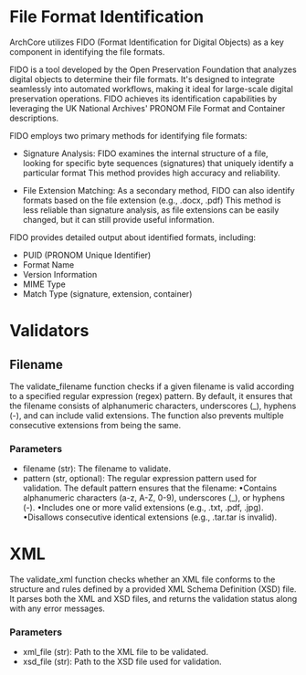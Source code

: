 # File Format Identification
ArchCore utilizes FIDO (Format Identification for Digital Objects) as a key component in identifying the file formats.

FIDO is a tool developed by the Open Preservation Foundation that analyzes digital objects to determine their file formats.
It's designed to integrate seamlessly into automated workflows, making it ideal for large-scale digital preservation operations. 
FIDO achieves its identification capabilities by leveraging the UK National Archives' PRONOM File Format and Container descriptions.

FIDO employs two primary methods for identifying file formats:
* Signature Analysis: FIDO examines the internal structure of a file, looking for specific byte sequences (signatures) that uniquely identify a particular format This method provides high accuracy and reliability.

* File Extension Matching: As a secondary method, FIDO can also identify formats based on the file extension (e.g., .docx, .pdf) This method is less reliable than signature analysis, as file extensions can be easily changed, but it can still provide useful information.

FIDO provides detailed output about identified formats, including:
* PUID (PRONOM Unique Identifier)
* Format Name
* Version Information
* MIME Type
* Match Type (signature, extension, container)

# Validators

## Filename
The validate_filename function checks if a given filename is valid according to a specified regular expression (regex) 
pattern. By default, it ensures that the filename consists of alphanumeric characters, underscores (_), hyphens (-), 
and can include valid extensions. The function also prevents multiple consecutive extensions from being the same.

### Parameters
* filename (str): The filename to validate. 
* pattern (str, optional): The regular expression pattern used for validation. The default pattern ensures that the filename:
	•Contains alphanumeric characters (a-z, A-Z, 0-9), underscores (_), or hyphens (-).
	•Includes one or more valid extensions (e.g., .txt, .pdf, .jpg).
	•Disallows consecutive identical extensions (e.g., .tar.tar is invalid).

# XML
The validate_xml function checks whether an XML file conforms to the structure and rules defined by a 
provided XML Schema Definition (XSD) file. It parses both the XML and XSD files, and returns the validation 
status along with any error messages.

### Parameters

* xml_file (str): Path to the XML file to be validated.
* xsd_file (str): Path to the XSD file used for validation.
